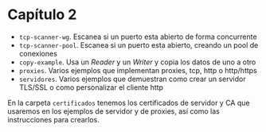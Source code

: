 # Capítulo 2

- `tcp-scanner-wg`. Escanea si un puerto esta abierto de forma concurrente
- `tcp-scanner-pool`. Escanea si un puerto esta abierto, creando un pool de conexiones
- `copy-example`. Usa un _Reader_ y un _Writer_ y copia los datos de uno a otro
- `proxies`. Varios ejemplos que implementan proxies, tcp, http o http/https
- `servidores`. Varios ejemplos que demuestran como crear un servidor TLS/SSL o como personalizar el cliente http

En la carpeta `certificados` tenemos los certificados de servidor y CA que usaremos en los ejemplos de servidor y de proxies, así como las instrucciones para crearlos.

